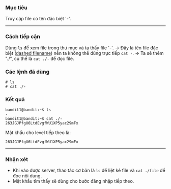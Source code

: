 ### **Mục tiêu**

Truy cập file có tên đặc biệt '-'.

---

### **Cách tiếp cận**

Dùng `ls` để xem file trong thư mục và ta thấy file '-'.
-> Đây là tên file đặc biệt ([dashed filename](https://linux.die.net/abs-guide/special-chars.html)) nên ta không thể dùng trực tiếp `cat -`.
=> Ta sẽ thêm "./", cụ thể là `cat ./-` để đọc file. 

### **Các lệnh đã dùng**

```
# ls
# cat ./-
```

### **Kết quả**

```
bandit1@bandit:~$ ls
-
bandit1@bandit:~$ cat ./-
263JGJPfgU6LtdEvgfWU1XP5yac29mFx
```

Mật khẩu cho level tiếp theo là:

`263JGJPfgU6LtdEvgfWU1XP5yac29mFx`

---

### **Nhận xét**

- Khi vào được server, thao tác cơ bản là `ls` để liệt kê file và `cat ./file` để đọc nội dung.
- Mật khẩu tìm thấy sẽ dùng cho bước đăng nhập tiếp theo.